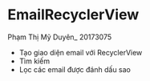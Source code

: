 # EmailRecyclerView
Phạm Thị Mỹ Duyên_ 20173075
- Tạo giao diện email với RecyclerView
- Tìm kiếm
- Lọc các email được đánh dấu sao
